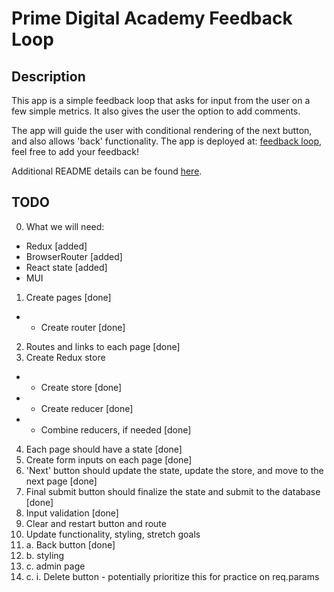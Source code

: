 # Prime Digital Academy Feedback Loop 

## Description

This app is a simple feedback loop that asks for input from the user on a few simple metrics. It also gives the user the option to add comments.

The app will guide the user with conditional rendering of the next button, and also allows 'back' functionality. The app is deployed at: [feedback loop](https://redux-feedback-loop-06d6beceb5f1.herokuapp.com/#/), feel free to add your feedback!

Additional README details can be found [here](https://github.com/PrimeAcademy/readme-template/blob/master/README.md).

## TODO
0. What we will need:
- Redux [added]
- BrowserRouter [added]
- React state [added]
- MUI
1. Create pages [done]
- - Create router [done]
2. Routes and links to each page [done]
3. Create Redux store
- - Create store [done]
- - Create reducer [done]
- - Combine reducers, if needed [done]
4. Each page should have a state [done]
5. Create form inputs on each page [done]
6. 'Next' button should update the state, update the store, and move to the next page [done]
7. Final submit button should finalize the state and submit to the database [done]
8. Input validation [done]
9. Clear and restart button and route 
10. Update functionality, styling, stretch goals
10. a. Back button [done]
10. b. styling
10. c. admin page
10. c. i. Delete button - potentially prioritize this for practice on req.params



